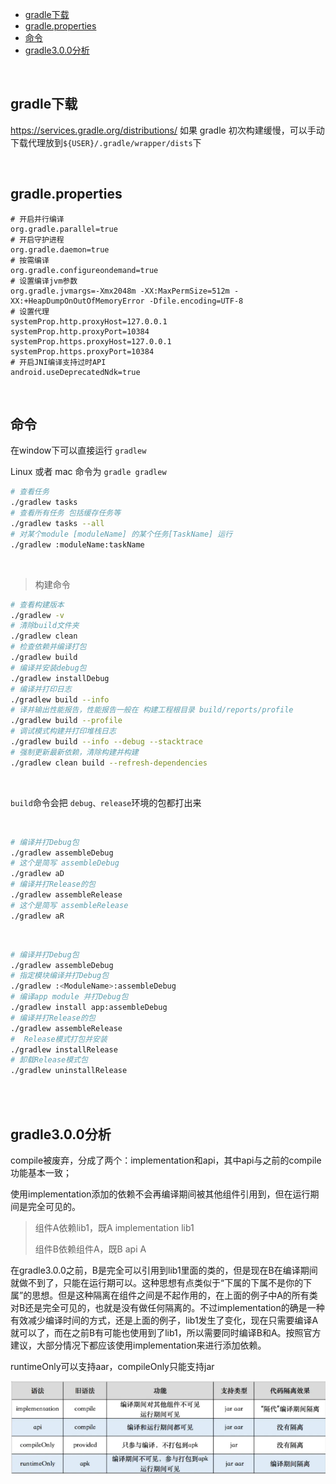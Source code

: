 

<!-- TOC -->

- [gradle下载](#gradle下载)
- [gradle.properties](#gradleproperties)
- [命令](#命令)
- [gradle3.0.0分析](#gradle300分析)

<!-- /TOC -->



<br/>

## gradle下载

https://services.gradle.org/distributions/
如果 gradle 初次构建缓慢，可以手动下载代理放到`${USER}/.gradle/wrapper/dists`下

<br/>

## gradle.properties

```properties
# 开启并行编译
org.gradle.parallel=true
# 开启守护进程
org.gradle.daemon=true
# 按需编译
org.gradle.configureondemand=true
# 设置编译jvm参数
org.gradle.jvmargs=-Xmx2048m -XX:MaxPermSize=512m -XX:+HeapDumpOnOutOfMemoryError -Dfile.encoding=UTF-8
# 设置代理
systemProp.http.proxyHost=127.0.0.1
systemProp.http.proxyPort=10384
systemProp.https.proxyHost=127.0.0.1
systemProp.https.proxyPort=10384
# 开启JNI编译支持过时API
android.useDeprecatedNdk=true
```

<br/>

## 命令

在window下可以直接运行 `gradlew` 

Linux 或者 mac 命令为 `gradle gradlew`  

```sh
# 查看任务
./gradlew tasks
# 查看所有任务 包括缓存任务等
./gradlew tasks --all
# 对某个module [moduleName] 的某个任务[TaskName] 运行
./gradlew :moduleName:taskName
```

<br/>

> 构建命令

```sh
# 查看构建版本
./gradlew -v
# 清除build文件夹
./gradlew clean
# 检查依赖并编译打包
./gradlew build
# 编译并安装debug包
./gradlew installDebug
# 编译并打印日志
./gradlew build --info
# 译并输出性能报告，性能报告一般在 构建工程根目录 build/reports/profile
./gradlew build --profile
# 调试模式构建并打印堆栈日志
./gradlew build --info --debug --stacktrace
# 强制更新最新依赖，清除构建并构建
./gradlew clean build --refresh-dependencies
```

<br/>

`build`命令会把 `debug、release`环境的包都打出来

<br/>

```sh
# 编译并打Debug包
./gradlew assembleDebug
# 这个是简写 assembleDebug
./gradlew aD
# 编译并打Release的包
./gradlew assembleRelease
# 这个是简写 assembleRelease
./gradlew aR
```

<br/>

```sh
# 编译并打Debug包
./gradlew assembleDebug
# 指定模块编译并打Debug包
./gradlew :<ModuleName>:assembleDebug
# 编译app module 并打Debug包
./gradlew install app:assembleDebug
# 编译并打Release的包
./gradlew assembleRelease
#  Release模式打包并安装
./gradlew installRelease
# 卸载Release模式包
./gradlew uninstallRelease
```

<br/>

<br/>

## gradle3.0.0分析

compile被废弃，分成了两个：implementation和api，其中api与之前的compile功能基本一致；

使用implementation添加的依赖不会再编译期间被其他组件引用到，但在运行期间是完全可见的。

> 组件A依赖lib1，既A implementation lib1
>
> 组件B依赖组件A，既B api A

在gradle3.0.0之前，B是完全可以引用到lib1里面的类的，但是现在B在编译期间就做不到了，只能在运行期可以。这种思想有点类似于“下属的下属不是你的下属”的思想。但是这种隔离在组件之间是不起作用的，在上面的例子中A的所有类对B还是完全可见的，也就是没有做任何隔离的。不过implementation的确是一种有效减少编译时间的方式，还是上面的例子，lib1发生了变化，现在只需要编译A就可以了，而在之前B有可能也使用到了lib1，所以需要同时编译B和A。按照官方建议，大部分情况下都应该使用implementation来进行添加依赖。

runtimeOnly可以支持aar，compileOnly只能支持jar

![image-20200406192739384](配置/image-20200406192739384.png)

[参考]: https://juejin.im/post/59ffc0c651882512a860b1b4





















































